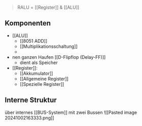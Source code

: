 > RALU = [[Register]] & [[ALU]]

## Komponenten
- [[ALU]]
	- [[8051 ADD]]
	- [[Multiplikationsschaltung]]
	- 
- nen ganzen Haufen [[D-Flipflop (Delay-FF)]]
	- dient als Speicher
- [[Register]]:
	- [[Akkumulator]]
	- [[Allgemeine Register]]
	- [[Spezielle Register]]

## Interne Struktur
über internes [[BUS-System]] mit zwei Bussen
![[Pasted image 20241002163333.png]]
